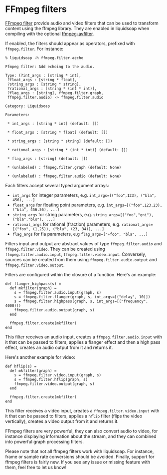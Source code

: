 FFmpeg filters
==============

[FFmpeg filter](https://ffmpeg.org/ffmpeg-filters.html) provide audio and video filters that can be used
to transform content using the ffmpeg library. They are enabled in liquidsoap when compiling with the 
optional [ffmpeg-avfilter](https://github.com/savonet/ocaml-ffmpeg).

If enabled, the filters should appear as operators, prefixed with `ffmpeg.filter`. For instance:

```
% liquidsoap -h ffmpeg.filter.aecho

Ffmpeg filter: Add echoing to the audio.

Type: (?int_args : [string * int],
 ?float_args : [string * float],
 ?string_args : [string * string],
 ?rational_args : [string * (int * int)],
 ?flag_args : [string], ffmpeg.filter.graph,
 ffmpeg.filter.audio) -> ffmpeg.filter.audio

Category: Liquidsoap

Parameters:

 * int_args : [string * int] (default: [])

 * float_args : [string * float] (default: [])

 * string_args : [string * string] (default: [])

 * rational_args : [string * (int * int)] (default: [])

 * flag_args : [string] (default: [])

 * (unlabeled) : ffmpeg.filter.graph (default: None)

 * (unlabeled) : ffmpeg.filter.audio (default: None)
```

Each filters accept several typed argument arrays:

* `int_args` for integer parameters, e.g. `int_args=[("foo",123), ("bla", 456), ...]`
* `float_args` for floating point parameters, e.g. `int_args=[("foo",123.23), ("bla", 456.56), ...]`
* `string_args` for string parameters, e.g. `string_args=[("foo","gni"), ("bla","blo"), ...]`
* `rational_args` for rational (fraction) parameters, e.g. `rational_args=[("foo", (1,25)), ("bla", (23, 34)), ...]`
* `flag_args` for fla  parameters, e.g `flag_args=["+foo", "bla", ...]`

Filters input and output are abstract values of type `ffmpeg.filter.audio` and `ffmpeg.filter.video`. They can be created
using `ffmpeg.filter.audio.input`, `ffmpeg.filter.video.input`. Conversely, sources can be created from them using
`ffmpeg.filter.audio.output` and `ffmpeg.filter.video.output`.

Filters are configured within the closure of a function. Here's an example:

```liquidsoap
def flanger_highpass(s) =
  def mkfilter(graph) =
    s = ffmpeg.filter.audio.input(graph, s)
    s = ffmpeg.filter.flanger(graph, s, int_args=[("delay", 10)])
    s = ffmpeg.filter.highpass(graph, s, int_args=[("frequency", 4000)])
    ffmpeg.filter.audio.output(graph, s)
  end

  ffmpeg.filter.create(mkfilter)
end
```

This filter receives an audio input, creates a `ffmpeg.filter.audio.input` with it that can be passed
to filters, applies a flanger effect and then a high pass effect, creates an audio output from it and returns it.

Here's another example for video:
```liquidsoap
def hflip(s) =
  def mkfilter(graph) =
    s = ffmpeg.filter.video.input(graph, s)
    s = ffmpeg.filter.hflip(graph, s)
    ffmpeg.filter.video.output(graph, s)
  end

  ffmpeg.filter.create(mkfilter)
end
```

This filter receives a video input, creates a `ffmpeg.filter.video.input` with it that can be passed to filters,
applies a `hflip` filter (flips the video vertically), creates a video output from it and returns it.

FFmpeg filters are very powerful, they can also convert audio to video, for instance displaying information about the 
stream, and they can combined into powerful graph processing filters.

Please note that not all ffmpeg filters work with liquidsoap. For instance, frame or sample rate conversions should be avoided.
Finally, support for ffmpeg filters is fairly new. If you see any issue or missing feature with them, feel free to let us know!
